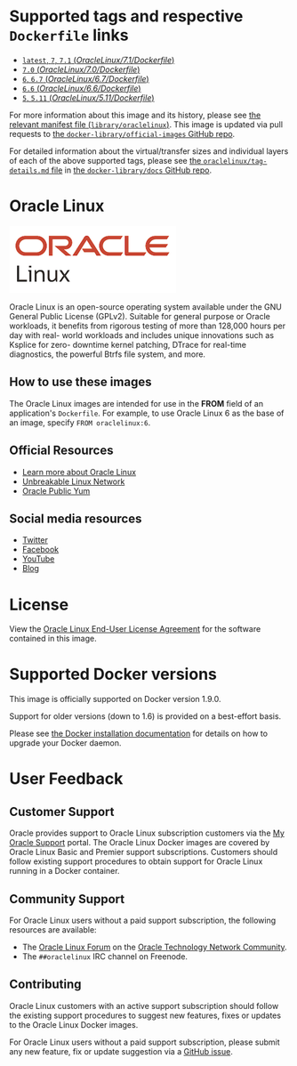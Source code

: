 # Supported tags and respective `Dockerfile` links

-	[`latest`, `7`, `7.1` (*OracleLinux/7.1/Dockerfile*)](https://github.com/oracle/docker/blob/cd11b463dcf97128b5472d33d6c1fdd6a8099e23/OracleLinux/7.1/Dockerfile)
-	[`7.0` (*OracleLinux/7.0/Dockerfile*)](https://github.com/oracle/docker/blob/cd11b463dcf97128b5472d33d6c1fdd6a8099e23/OracleLinux/7.0/Dockerfile)
-	[`6`, `6.7` (*OracleLinux/6.7/Dockerfile*)](https://github.com/oracle/docker/blob/cd11b463dcf97128b5472d33d6c1fdd6a8099e23/OracleLinux/6.7/Dockerfile)
-	[`6.6` (*OracleLinux/6.6/Dockerfile*)](https://github.com/oracle/docker/blob/cd11b463dcf97128b5472d33d6c1fdd6a8099e23/OracleLinux/6.6/Dockerfile)
-	[`5`, `5.11` (*OracleLinux/5.11/Dockerfile*)](https://github.com/oracle/docker/blob/cd11b463dcf97128b5472d33d6c1fdd6a8099e23/OracleLinux/5.11/Dockerfile)

For more information about this image and its history, please see [the relevant manifest file (`library/oraclelinux`)](https://github.com/docker-library/official-images/blob/master/library/oraclelinux). This image is updated via pull requests to [the `docker-library/official-images` GitHub repo](https://github.com/docker-library/official-images).

For detailed information about the virtual/transfer sizes and individual layers of each of the above supported tags, please see [the `oraclelinux/tag-details.md` file](https://github.com/docker-library/docs/blob/master/oraclelinux/tag-details.md) in [the `docker-library/docs` GitHub repo](https://github.com/docker-library/docs).

# Oracle Linux

![logo](https://raw.githubusercontent.com/docker-library/docs/master/oraclelinux/logo.png)

Oracle Linux is an open-source operating system available under the GNU General Public License (GPLv2). Suitable for general purpose or Oracle workloads, it benefits from rigorous testing of more than 128,000 hours per day with real- world workloads and includes unique innovations such as Ksplice for zero- downtime kernel patching, DTrace for real-time diagnostics, the powerful Btrfs file system, and more.

## How to use these images

The Oracle Linux images are intended for use in the **FROM** field of an application's `Dockerfile`. For example, to use Oracle Linux 6 as the base of an image, specify `FROM oraclelinux:6`.

## Official Resources

-	[Learn more about Oracle Linux](http://oracle.com/linux)
-	[Unbreakable Linux Network](https://linux.oracle.com)
-	[Oracle Public Yum](http://public-yum.oracle.com)

## Social media resources

-	[Twitter](https://twitter.com/ORCL_Linux)
-	[Facebook](https://www.facebook.com/OracleLinux)
-	[YouTube](https://www.youtube.com/user/OracleLinuxChannel)
-	[Blog](http://blogs.oracle.com/linux)

# License

View the [Oracle Linux End-User License Agreement](https://oss.oracle.com/ol6/EULA) for the software contained in this image.

# Supported Docker versions

This image is officially supported on Docker version 1.9.0.

Support for older versions (down to 1.6) is provided on a best-effort basis.

Please see [the Docker installation documentation](https://docs.docker.com/installation/) for details on how to upgrade your Docker daemon.

# User Feedback

## Customer Support

Oracle provides support to Oracle Linux subscription customers via the [My Oracle Support](https://support.oracle.com) portal. The Oracle Linux Docker images are covered by Oracle Linux Basic and Premier support subscriptions. Customers should follow existing support procedures to obtain support for Oracle Linux running in a Docker container.

## Community Support

For Oracle Linux users without a paid support subscription, the following resources are available:

-	The [Oracle Linux Forum](https://community.oracle.com/community/server_%26_storage_systems/linux/oracle_linux) on the [Oracle Technology Network Community](https://community.oracle.com/welcome).
-	The `##oraclelinux` IRC channel on Freenode.

## Contributing

Oracle Linux customers with an active support subscription should follow the existing support procedures to suggest new features, fixes or updates to the Oracle Linux Docker images.

For Oracle Linux users without a paid support subscription, please submit any new feature, fix or update suggestion via a [GitHub issue](https://github.com/oracle/docker/issues).
